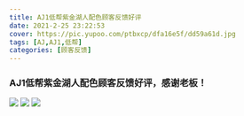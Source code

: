 ```yaml
---
title: AJ1低帮紫金湖人配色顾客反馈好评
date: 2021-2-25 23:22:53
cover: https://pic.yupoo.com/ptbxcp/dfa16e5f/dd59a61d.jpg
tags: [AJ,AJ1,低帮]
categories: [顾客反馈]
---
```


###  AJ1低帮紫金湖人配色顾客反馈好评，感谢老板！
![](https://pic.yupoo.com/ptbxcp/a41030a8/76c3b7f1.jpg)
![](https://pic.yupoo.com/ptbxcp/dfa16e5f/dd59a61d.jpg)
![](https://pic.yupoo.com/ptbxcp/f009a379/f1ec9f24.jpg)
